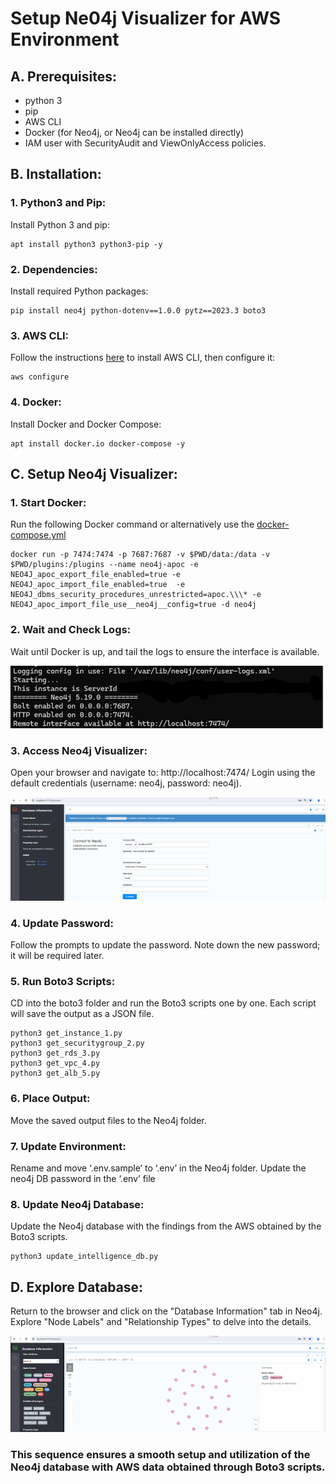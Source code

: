 # Setup Ne04j Visualizer for AWS Environment 

## A. Prerequisites:

*	python 3
*	pip
*	AWS CLI
*	Docker (for Neo4j, or Neo4j can be installed directly)
*	IAM user with SecurityAudit and ViewOnlyAccess policies.

## B. Installation:

### 1. Python3 and Pip:
Install Python 3 and pip:
```
apt install python3 python3-pip -y
```

### 2.	Dependencies:
Install required Python packages:
```
pip install neo4j python-dotenv==1.0.0 pytz==2023.3 boto3
```

### 3. AWS CLI:
Follow the instructions [here](https://docs.aws.amazon.com/cli/latest/userguide/getting-started-install.html) to install AWS CLI, then configure it:

```
aws configure
```

### 4. Docker:
Install Docker and Docker Compose:
```
apt install docker.io docker-compose -y
```

## C. Setup Neo4j Visualizer:

### 1. Start Docker:
Run the following Docker command or alternatively use the [docker-compose.yml](docker-compose.yml)
```
docker run -p 7474:7474 -p 7687:7687 -v $PWD/data:/data -v $PWD/plugins:/plugins --name neo4j-apoc -e NEO4J_apoc_export_file_enabled=true -e NEO4J_apoc_import_file_enabled=true  -e NEO4J_dbms_security_procedures_unrestricted=apoc.\\\* -e NEO4J_apoc_import_file_use__neo4j__config=true -d neo4j
```

### 2. Wait and Check Logs:
Wait until Docker is up, and tail the logs to ensure the interface is available.

![alt text](images/output.png)

### 3. Access Neo4j Visualizer:
Open your browser and navigate to: http://localhost:7474/
Login using the default credentials (username: neo4j, password: neo4j).

![alt text](images/db_login.png) 

### 4. Update Password:
Follow the prompts to update the password. Note down the new password; it will be required later.

### 5. Run Boto3 Scripts:
CD into the boto3 folder and run the Boto3 scripts one by one. Each script will save the output as a JSON file.
```
python3 get_instance_1.py
python3 get_securitygroup_2.py
python3 get_rds_3.py
python3 get_vpc_4.py
python3 get_alb_5.py
```

### 6. Place Output:
Move the saved output files to the Neo4j folder.

### 7. Update Environment:
Rename and move ‘.env.sample’ to ‘.env’ in the Neo4j folder.
Update the neo4j DB password in the ‘.env’ file

### 8. Update Neo4j Database:
Update the Neo4j database with the findings from the AWS obtained by the Boto3 scripts.
```
python3 update_intelligence_db.py
```

## D. Explore Database:
Return to the browser and click on the "Database Information" tab in Neo4j.
Explore "Node Labels" and "Relationship Types" to delve into the details.

![alt text](images/dashboard.png)

### This sequence ensures a smooth setup and utilization of the Neo4j database with AWS data obtained through Boto3 scripts.
